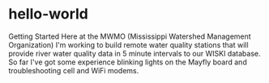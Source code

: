 # hello-world
Getting Started
Here at the MWMO (Mississippi Watershed Management Organization) I'm working to build remote water quality stations that will provide river water quality data in 5 minute intervals to our WISKI database. So far I've got some experience blinking lights on the Mayfly board and troubleshooting cell and WiFi modems.
